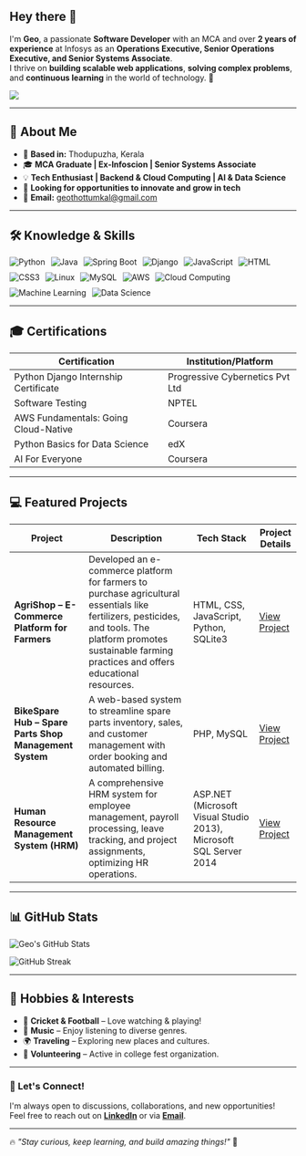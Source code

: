 ## Hey there 👋  

I'm **Geo**, a passionate **Software Developer** with an MCA and over **2 years of experience** at Infosys as an **Operations Executive, Senior Operations Executive, and Senior Systems Associate**.  
I thrive on **building scalable web applications**, **solving complex problems**, and **continuous learning** in the world of technology. 🚀  

<a href="https://linkedin.com/in/geo-george-b6360619b">
  <img src="https://img.shields.io/badge/-LinkedIn-0072b1?&style=for-the-badge&logo=linkedin&logoColor=white" />
</a>

---

## 🚀 About Me  

- 📍 **Based in:** Thodupuzha, Kerala  
- 🎓 **MCA Graduate | Ex-Infoscion | Senior Systems Associate**  
- 💡 **Tech Enthusiast | Backend & Cloud Computing | AI & Data Science**  
- 💼 **Looking for opportunities to innovate and grow in tech**  
- 📧 **Email:** [geothottumkal@gmail.com](mailto:geothottumkal@gmail.com)  

---

## 🛠️ Knowledge & Skills  

<div align="left" style="display: flex; flex-wrap: wrap; gap: 10px;">
  <img src="https://img.shields.io/badge/Python-3776AB?style=for-the-badge&logo=python&logoColor=white" alt="Python" />
  <img src="https://img.shields.io/badge/Java-007396?style=for-the-badge&logo=java&logoColor=white" alt="Java" />
  <img src="https://img.shields.io/badge/Spring%20Boot-6DB33F?style=for-the-badge&logo=spring&logoColor=white" alt="Spring Boot" />
  <img src="https://img.shields.io/badge/Django-092E20?style=for-the-badge&logo=django&logoColor=white" alt="Django" />
  <img src="https://img.shields.io/badge/JavaScript-F7DF1E?style=for-the-badge&logo=javascript&logoColor=black" alt="JavaScript" />
  <img src="https://img.shields.io/badge/HTML5-E34F26?style=for-the-badge&logo=html5&logoColor=white" alt="HTML" />
  <img src="https://img.shields.io/badge/CSS3-1572B6?style=for-the-badge&logo=css3&logoColor=white" alt="CSS3" />
  <img src="https://img.shields.io/badge/Linux-FCC624?style=for-the-badge&logo=linux&logoColor=black" alt="Linux" />
  <img src="https://img.shields.io/badge/MySQL-4479A1?style=for-the-badge&logo=mysql&logoColor=white" alt="MySQL" />
  <img src="https://img.shields.io/badge/AWS-FF9900?style=for-the-badge&logo=amazonaws&logoColor=white" alt="AWS" />
  <img src="https://img.shields.io/badge/Cloud%20Computing-008080?style=for-the-badge&logo=cloudflare&logoColor=white" alt="Cloud Computing" />
  <img src="https://img.shields.io/badge/Machine%20Learning-FF6F00?style=for-the-badge&logo=tensorflow&logoColor=white" alt="Machine Learning" />
  <img src="https://img.shields.io/badge/Data%20Science-4B8BBE?style=for-the-badge&logo=python&logoColor=white" alt="Data Science" />
</div>

---

## 🎓 Certifications  

| **Certification** | **Institution/Platform** |
|------------------|-------------------------|
| Python Django Internship Certificate | Progressive Cybernetics Pvt Ltd |
| Software Testing | NPTEL |
| AWS Fundamentals: Going Cloud-Native | Coursera |
| Python Basics for Data Science | edX |
| AI For Everyone | Coursera |

---

## 💻 Featured Projects  

| **Project** | **Description** | **Tech Stack** | **Project Details** |
|------------|---------------|---------------|----------------|
| **AgriShop – E-Commerce Platform for Farmers** | Developed an e-commerce platform for farmers to purchase agricultural essentials like fertilizers, pesticides, and tools. The platform promotes sustainable farming practices and offers educational resources. | HTML, CSS, JavaScript, Python, SQLite3 | [View Project](https://github.com/geo-thottumkal/AgriShop) |
| **BikeSpare Hub – Spare Parts Shop Management System** | A web-based system to streamline spare parts inventory, sales, and customer management with order booking and automated billing. | PHP, MySQL | [View Project](#) |
| **Human Resource Management System (HRM)** | A comprehensive HRM system for employee management, payroll processing, leave tracking, and project assignments, optimizing HR operations. | ASP.NET (Microsoft Visual Studio 2013), Microsoft SQL Server 2014 | [View Project](#) |


---
 

## 📊 GitHub Stats  

![Geo's GitHub Stats](https://github-readme-stats.vercel.app/api?username=geo-thottumkal&show_icons=true&theme=radical)

![GitHub Streak](https://github-readme-streak-stats.herokuapp.com/?user=geo-thottumkal&theme=radical)

---

## 🎯 Hobbies & Interests  

- 🏏 **Cricket & Football** – Love watching & playing!  
- 🎵 **Music** – Enjoy listening to diverse genres.  
- 🌍 **Traveling** – Exploring new places and cultures.  
- 🎤 **Volunteering** – Active in college fest organization.  

---

### 🚀 Let's Connect!  

I'm always open to discussions, collaborations, and new opportunities!  
Feel free to reach out on **[LinkedIn](https://linkedin.com/in/geo-george-b6360619b)** or via **[Email](mailto:geothottumkal@gmail.com)**.  

---

🔥 *"Stay curious, keep learning, and build amazing things!"* 🚀
